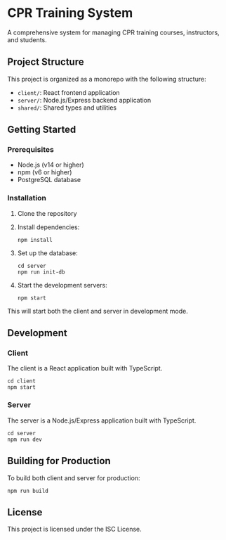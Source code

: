 # CPR Training System

A comprehensive system for managing CPR training courses, instructors, and students.

## Project Structure

This project is organized as a monorepo with the following structure:

- `client/`: React frontend application
- `server/`: Node.js/Express backend application
- `shared/`: Shared types and utilities

## Getting Started

### Prerequisites

- Node.js (v14 or higher)
- npm (v6 or higher)
- PostgreSQL database

### Installation

1. Clone the repository
2. Install dependencies:
   ```
   npm install
   ```

3. Set up the database:
   ```
   cd server
   npm run init-db
   ```

4. Start the development servers:
   ```
   npm start
   ```

This will start both the client and server in development mode.

## Development

### Client

The client is a React application built with TypeScript.

```
cd client
npm start
```

### Server

The server is a Node.js/Express application built with TypeScript.

```
cd server
npm run dev
```

## Building for Production

To build both client and server for production:

```
npm run build
```

## License

This project is licensed under the ISC License. 